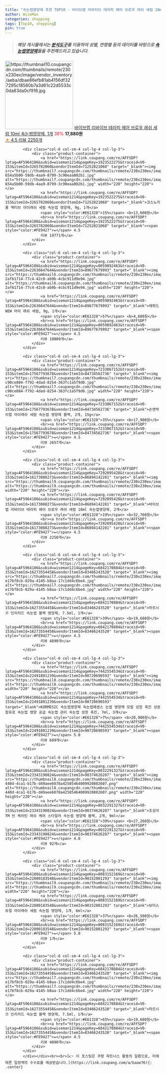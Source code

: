 ```yaml
---
title: "속눈썹영양제 추천 TOP10 - 바이브랩 리바이브 테라피 헤어 브로우 래쉬 세럼 10ml 속눈썹영양제, 1개"
author: WiseMan
categories: shopping
tags: [Top10, shopping]
pin: true
---
```


> ##### 해당 게시물에서는 [**분석도구**](https://itemscout.io/)를 이용하여 **성별**, **연령별** 등의 데이터를 바탕으로 [**속눈썹영양제**](https://link.coupang.com/a/baae76)들을 추천해드리고 있습니다.
<div class="container"><div class="row">
            <div class="col-6 col-sm-4 col-lg-4 col-lg-3">
                <div class="product-container">
                    <a href="https://link.coupang.com/re/AFFSDP?lptag=AF5964186&subid=wiseman1214&pageKey=7292095428&traceid=V0-153&itemId=21113859977&vendorItemId=86894142270" target="_blank"><img src="https://thumbnail10.coupangcdn.com/thumbnails/remote/230x230ex/image/vendor_inventory/aeba/dbae86efb81ab4156df327295c18560b7a3d61c22d5533c0da83da0cf916.jpg" alt="https://thumbnail10.coupangcdn.com/thumbnails/remote/230x230ex/image/vendor_inventory/aeba/dbae86efb81ab4156df327295c18560b7a3d61c22d5533c0da83da0cf916.jpg" width="220" height="220"></a>
                    <a href="https://link.coupang.com/re/AFFSDP?lptag=AF5964186&subid=wiseman1214&pageKey=7292095428&traceid=V0-153&itemId=21113859977&vendorItemId=86894142270" target="_blank">바이브랩 리바이브 테라피 헤어 브로우 래쉬 세럼 10ml 속눈썹영양제, 1개</a>
                    <span style="color:#E61328">39%</span> <b>17,880원</b>
                    <br><a href="https://link.coupang.com/re/AFFSDP?lptag=AF5964186&subid=wiseman1214&pageKey=7292095428&traceid=V0-153&itemId=21113859977&vendorItemId=86894142270" target="_blank"><span style="color:#FE9427">★</span> 4.5
                    리뷰 2250개</a>
                </div>
            </div>
            
            <div class="col-6 col-sm-4 col-lg-4 col-lg-3">
                <div class="product-container">
                    <a href="https://link.coupang.com/re/AFFSDP?lptag=AF5964186&subid=wiseman1214&pageKey=1923522275&traceid=V0-153&itemId=3265782060&vendorItemId=71252821068" target="_blank"><img src="https://thumbnail7.coupangcdn.com/thumbnails/remote/230x230ex/image/retail/images/1750647867004800-654a5b00-59db-4aa9-8799-3c90eaa802b1.jpg" alt="https://thumbnail7.coupangcdn.com/thumbnails/remote/230x230ex/image/retail/images/1750647867004800-654a5b00-59db-4aa9-8799-3c90eaa802b1.jpg" width="220" height="220"></a>
                    <a href="https://link.coupang.com/re/AFFSDP?lptag=AF5964186&subid=wiseman1214&pageKey=1923522275&traceid=V0-153&itemId=3265782060&vendorItemId=71252821068" target="_blank">코스노리 롱 액티브 아이래쉬 세럼 속눈썹 영양제, 9g, 1개</a>
                    <span style="color:#E61328">15%</span> <b>13,600원</b>
                    <br><a href="https://link.coupang.com/re/AFFSDP?lptag=AF5964186&subid=wiseman1214&pageKey=1923522275&traceid=V0-153&itemId=3265782060&vendorItemId=71252821068" target="_blank"><span style="color:#FE9427">★</span> 4.5
                    리뷰 19771개</a>
                </div>
            </div>
            
            <div class="col-6 col-sm-4 col-lg-4 col-lg-3">
                <div class="product-container">
                    <a href="https://link.coupang.com/re/AFFSDP?lptag=AF5964186&subid=wiseman1214&pageKey=8059892463&traceid=V0-153&itemId=22636647644&vendorItemId=89677679993" target="_blank"><img src="https://thumbnail6.coupangcdn.com/thumbnails/remote/230x230ex/image/retail/images/3283420520712411-2af61714-77c4-42c0-ab9b-4cbc911d9e94.jpg" alt="https://thumbnail6.coupangcdn.com/thumbnails/remote/230x230ex/image/retail/images/3283420520712411-2af61714-77c4-42c0-ab9b-4cbc911d9e94.jpg" width="220" height="220"></a>
                    <a href="https://link.coupang.com/re/AFFSDP?lptag=AF5964186&subid=wiseman1214&pageKey=8059892463&traceid=V0-153&itemId=22636647644&vendorItemId=89677679993" target="_blank">에뛰드 NEW 마이 래쉬 세럼, 9g, 1개</a>
                    <span style="color:#E61328">57%</span> <b>4,680원</b>
                    <br><a href="https://link.coupang.com/re/AFFSDP?lptag=AF5964186&subid=wiseman1214&pageKey=8059892463&traceid=V0-153&itemId=22636647644&vendorItemId=89677679993" target="_blank"><span style="color:#FE9427">★</span> 4.5
                    리뷰 18009개</a>
                </div>
            </div>
            
            <div class="col-6 col-sm-4 col-lg-4 col-lg-3">
                <div class="product-container">
                    <a href="https://link.coupang.com/re/AFFSDP?lptag=AF5964186&subid=wiseman1214&pageKey=7233067152&traceid=V0-153&itemId=17567793678&vendorItemId=84734562736" target="_blank"><img src="https://thumbnail7.coupangcdn.com/thumbnails/remote/230x230ex/image/retail/images/2957277376098525-c90ce884-f792-4dad-8254-363fc1a5f9d0.jpg" alt="https://thumbnail7.coupangcdn.com/thumbnails/remote/230x230ex/image/retail/images/2957277376098525-c90ce884-f792-4dad-8254-363fc1a5f9d0.jpg" width="220" height="220"></a>
                    <a href="https://link.coupang.com/re/AFFSDP?lptag=AF5964186&subid=wiseman1214&pageKey=7233067152&traceid=V0-153&itemId=17567793678&vendorItemId=84734562736" target="_blank">손앤박 리얼 아이래쉬 세럼 속눈썹 영양제 블랙, 2개, 15g</a>
                    <span style="color:#E61328">35%</span> <b>17,900원</b>
                    <br><a href="https://link.coupang.com/re/AFFSDP?lptag=AF5964186&subid=wiseman1214&pageKey=7233067152&traceid=V0-153&itemId=17567793678&vendorItemId=84734562736" target="_blank"><span style="color:#FE9427">★</span> 4.5
                    리뷰 2657개</a>
                </div>
            </div>
            
            <div class="col-6 col-sm-4 col-lg-4 col-lg-3">
                <div class="product-container">
                    <a href="https://link.coupang.com/re/AFFSDP?lptag=AF5964186&subid=wiseman1214&pageKey=7292095428&traceid=V0-153&itemId=16173088273&vendorItemId=86894142281" target="_blank"><img src="https://thumbnail9.coupangcdn.com/thumbnails/remote/230x230ex/image/vendor_inventory/5381/fe3452b460cee09b7793b32150d3f575540d5a3a6f5a0e9e71b27190976d.jpg" alt="https://thumbnail9.coupangcdn.com/thumbnails/remote/230x230ex/image/vendor_inventory/5381/fe3452b460cee09b7793b32150d3f575540d5a3a6f5a0e9e71b27190976d.jpg" width="220" height="220"></a>
                    <a href="https://link.coupang.com/re/AFFSDP?lptag=AF5964186&subid=wiseman1214&pageKey=7292095428&traceid=V0-153&itemId=16173088273&vendorItemId=86894142281" target="_blank">바이브랩 리바이브 테라피 헤어 브로우 래쉬 세럼 10ml 속눈썹영양제, 2개</a>
                    <span style="color:#E61328">19%</span> <b>32,760원</b>
                    <br><a href="https://link.coupang.com/re/AFFSDP?lptag=AF5964186&subid=wiseman1214&pageKey=7292095428&traceid=V0-153&itemId=16173088273&vendorItemId=86894142281" target="_blank"><span style="color:#FE9427">★</span> 4.5
                    리뷰 2250개</a>
                </div>
            </div>
            
            <div class="col-6 col-sm-4 col-lg-4 col-lg-3">
                <div class="product-container">
                    <a href="https://link.coupang.com/re/AFFSDP?lptag=AF5964186&subid=wiseman1214&pageKey=6842170884&traceid=V0-153&itemId=16273554458&vendorItemId=83466243520" target="_blank"><img src="https://thumbnail7.coupangcdn.com/thumbnails/remote/230x230ex/image/retail/images/47551597024914-e17bf8cb-029a-4145-b8aa-17c1dd4c6be4.jpg" alt="https://thumbnail7.coupangcdn.com/thumbnails/remote/230x230ex/image/retail/images/47551597024914-e17bf8cb-029a-4145-b8aa-17c1dd4c6be4.jpg" width="220" height="220"></a>
                    <a href="https://link.coupang.com/re/AFFSDP?lptag=AF5964186&subid=wiseman1214&pageKey=6842170884&traceid=V0-153&itemId=16273554458&vendorItemId=83466243520" target="_blank">마르시끄 인리치드 속눈썹 블랙 영양제, 7.5ml, 1개</a>
                    <span style="color:#E61328">39%</span> <b>19,680원</b>
                    <br><a href="https://link.coupang.com/re/AFFSDP?lptag=AF5964186&subid=wiseman1214&pageKey=6842170884&traceid=V0-153&itemId=16273554458&vendorItemId=83466243520" target="_blank"><span style="color:#FE9427">★</span> 4.5
                    리뷰 4890개</a>
                </div>
            </div>
            
            <div class="col-6 col-sm-4 col-lg-4 col-lg-3">
                <div class="product-container">
                    <a href="https://link.coupang.com/re/AFFSDP?lptag=AF5964186&subid=wiseman1214&pageKey=7442554534&traceid=V0-153&itemId=22491801239&vendorItemId=90720690593" target="_blank"><img src="https://thumbnail8.coupangcdn.com/thumbnails/remote/230x230ex/image/vendor_inventory/1b29/83c3ac5b2b44835f19fde23ddc3d6241965e951b9cfc43f84006ebc9b2ac.jpg" alt="https://thumbnail8.coupangcdn.com/thumbnails/remote/230x230ex/image/vendor_inventory/1b29/83c3ac5b2b44835f19fde23ddc3d6241965e951b9cfc43f84006ebc9b2ac.jpg" width="220" height="220"></a>
                    <a href="https://link.coupang.com/re/AFFSDP?lptag=AF5964186&subid=wiseman1214&pageKey=7442554534&traceid=V0-153&itemId=22491801239&vendorItemId=90720690593" target="_blank">KORMESIC 속눈썹영양제 속눈썹에센스 눈썹 영양제 모발 성장 촉진 성분 함유로 속눈썹 영양 공급 속눈썹 관리 속눈썹 성장 촉진, 7ml, 3개</a>
                    <span style="color:#E61328">7%</span> <b>20,900원</b>
                    <br><a href="https://link.coupang.com/re/AFFSDP?lptag=AF5964186&subid=wiseman1214&pageKey=7442554534&traceid=V0-153&itemId=22491801239&vendorItemId=90720690593" target="_blank"><span style="color:#FE9427">★</span> 5.0
                    리뷰 689개</a>
                </div>
            </div>
            
            <div class="col-6 col-sm-4 col-lg-4 col-lg-3">
                <div class="product-container">
                    <a href="https://link.coupang.com/re/AFFSDP?lptag=AF5964186&subid=wiseman1214&pageKey=8032291327&traceid=V0-153&itemId=23343190824&vendorItemId=90374626287" target="_blank"><img src="https://thumbnail8.coupangcdn.com/thumbnails/remote/230x230ex/image/retail/images/212852d8-440d-4ca1-b17b-d49aee6078a42505464009920802607.png" alt="https://thumbnail8.coupangcdn.com/thumbnails/remote/230x230ex/image/retail/images/212852d8-440d-4ca1-b17b-d49aee6078a42505464009920802607.png" width="220" height="220"></a>
                    <a href="https://link.coupang.com/re/AFFSDP?lptag=AF5964186&subid=wiseman1214&pageKey=8032291327&traceid=V0-153&itemId=23343190824&vendorItemId=90374626287" target="_blank">조성아TM 빈 케라틴 래쉬 케어 스타일러 속눈썹 영양제 블랙, 2개, 9ml</a>
                    <span style="color:#E61328">39%</span> <b>27,260원</b>
                    <br><a href="https://link.coupang.com/re/AFFSDP?lptag=AF5964186&subid=wiseman1214&pageKey=8032291327&traceid=V0-153&itemId=23343190824&vendorItemId=90374626287" target="_blank"><span style="color:#FE9427">★</span> 4.0
                    리뷰 92개</a>
                </div>
            </div>
            
            <div class="col-6 col-sm-4 col-lg-4 col-lg-3">
                <div class="product-container">
                    <a href="https://link.coupang.com/re/AFFSDP?lptag=AF5964186&subid=wiseman1214&pageKey=8083152169&traceid=V0-153&itemId=22800183548&vendorItemId=90152001293" target="_blank"><img src="https://thumbnail9.coupangcdn.com/thumbnails/remote/230x230ex/image/vendor_inventory/b2d1/d32bec63f566c1ae8a0237903feb64aca7a084c071b177ac5b4f6dcbf4fe.jpg" alt="https://thumbnail9.coupangcdn.com/thumbnails/remote/230x230ex/image/vendor_inventory/b2d1/d32bec63f566c1ae8a0237903feb64aca7a084c071b177ac5b4f6dcbf4fe.jpg" width="220" height="220"></a>
                    <a href="https://link.coupang.com/re/AFFSDP?lptag=AF5964186&subid=wiseman1214&pageKey=8083152169&traceid=V0-153&itemId=22800183548&vendorItemId=90152001293" target="_blank">보미스 듀얼 아이래쉬 세럼 속눈썹 영양제, 1개, 6ml</a>
                    <span style="color:#E61328">37%</span> <b>26,500원</b>
                    <br><a href="https://link.coupang.com/re/AFFSDP?lptag=AF5964186&subid=wiseman1214&pageKey=8083152169&traceid=V0-153&itemId=22800183548&vendorItemId=90152001293" target="_blank"><span style="color:#FE9427">★</span> 5.0
                    리뷰 1개</a>
                </div>
            </div>
            
            <div class="col-6 col-sm-4 col-lg-4 col-lg-3">
                <div class="product-container">
                    <a href="https://link.coupang.com/re/AFFSDP?lptag=AF5964186&subid=wiseman1214&pageKey=6842170884&traceid=V0-153&itemId=16273554458&vendorItemId=83466243520" target="_blank"><img src="https://thumbnail7.coupangcdn.com/thumbnails/remote/230x230ex/image/retail/images/47551597024914-e17bf8cb-029a-4145-b8aa-17c1dd4c6be4.jpg" alt="https://thumbnail7.coupangcdn.com/thumbnails/remote/230x230ex/image/retail/images/47551597024914-e17bf8cb-029a-4145-b8aa-17c1dd4c6be4.jpg" width="220" height="220"></a>
                    <a href="https://link.coupang.com/re/AFFSDP?lptag=AF5964186&subid=wiseman1214&pageKey=6842170884&traceid=V0-153&itemId=16273554458&vendorItemId=83466243520" target="_blank">마르시끄 인리치드 속눈썹 블랙 영양제, 7.5ml, 1개</a>
                    <span style="color:#E61328">65%</span> <b>19,680원</b>
                    <br><a href="https://link.coupang.com/re/AFFSDP?lptag=AF5964186&subid=wiseman1214&pageKey=6842170884&traceid=V0-153&itemId=16273554458&vendorItemId=83466243520" target="_blank"><span style="color:#FE9427">★</span> 4.5
                    리뷰 4890개</a>
                </div>
            </div>
            </div></div><br><br>[👉 이 포스팅은 쿠팡 파트너스 활동의 일환으로, 이에 따른 일정액의 수수료를 제공받습니다.](https://link.coupang.com/a/baae76){: .center}